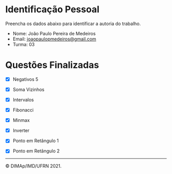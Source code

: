 ﻿# Identificação Pessoal

Preencha os dados abaixo para identificar a autoria do trabalho.

- Nome: João Paulo Pereira de Medeiros
- Email: joaopaulopmedeiros@gmail.com
- Turma: 03

# Questões Finalizadas

- [X] Negativos 5
- [X] Soma Vizinhos
- [X] Intervalos
- [X] Fibonacci
- [X] Minmax
- [X] Inverter
- [X] Ponto em Retângulo 1
- [X] Ponto em Retângulo 2


--------
&copy; DIMAp/IMD/UFRN 2021.
